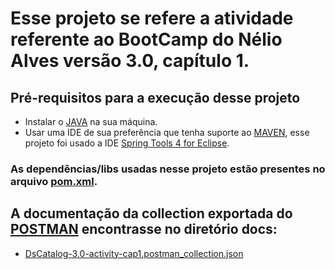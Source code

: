 # Esse projeto se refere a atividade referente ao BootCamp do Nélio Alves versão 3.0, capítulo 1.
## Pré-requisitos para a execução desse projeto
* Instalar o [JAVA](https://www.oracle.com/br/java/technologies/javase/javase8-archive-downloads.html) na sua máquina.
* Usar uma IDE de sua preferência que tenha suporte ao [MAVEN](https://maven.apache.org/), esse projeto foi usado a IDE [Spring Tools 4 for Eclipse](https://spring.io/tools).
### As dependências/libs usadas nesse projeto estão presentes no arquivo [pom.xml](./backend/pom.xml).
## A documentação da collection exportada do [POSTMAN](https://www.postman.com/) encontrasse no diretório docs:
* [DsCatalog-3.0-activity-cap1.postman_collection.json](./backend/docs/DsCatalog-3.0-activity-cap1.postman_collection.json)
